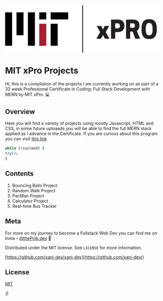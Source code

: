 
![MIT xPro logo](https://github.com/xani-dev/xani-dev/blob/main/MIT/mitx-pro-logo.png)

# MIT xPro Projects

Hi, this is a compilation of the projects I am currently working on as part of a 32 week Professional Certificate in Coding: Full Stack Development with MERN by MIT xPro. 💻

## Overview

Here you will find a variety of projects using mostly Javascript, HTML and CSS, in some future uploaads you will be able to find the full MERN stack applied as I advance in the Certificate.  If you are curious about this program you can visit [this link](https://xpro.mit.edu/announcements/) 

```bash
while (!succeed) {
try();
}
```

## Contents

 1. Bouncing Balls Project
 2. Random Walk Project
 3. PacMan Project
 4. Calculator Project
 5. Real-time Bus Tracker

## Meta

For more on my journey to become a Fullstack Web Dev you can find me on Insta – [@thePink.dev](https://instagram.com/thepink.dev) 📸

Distributed under the MIT license. See ``LICENSE`` for more information.

[https://github.com/xani-dev/xani-dev](https://github.com/xani-dev/)

## License
[MIT](https://choosealicense.com/licenses/mit/)

✌️
